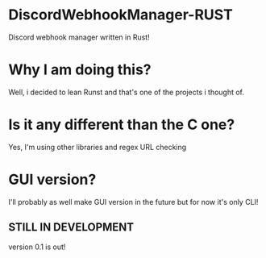 # DiscordWebhookManager-RUST
Discord webhook manager written in Rust!

# Why I am doing this?
Well, i decided to lean Runst and that's one of the projects i thought of.

# Is it any different than the C one?
Yes, I'm using other libraries and regex URL checking

# GUI version?
I'll probably as well make GUI version in the future but for now it's only CLI!

## STILL IN DEVELOPMENT
version 0.1 is out!
